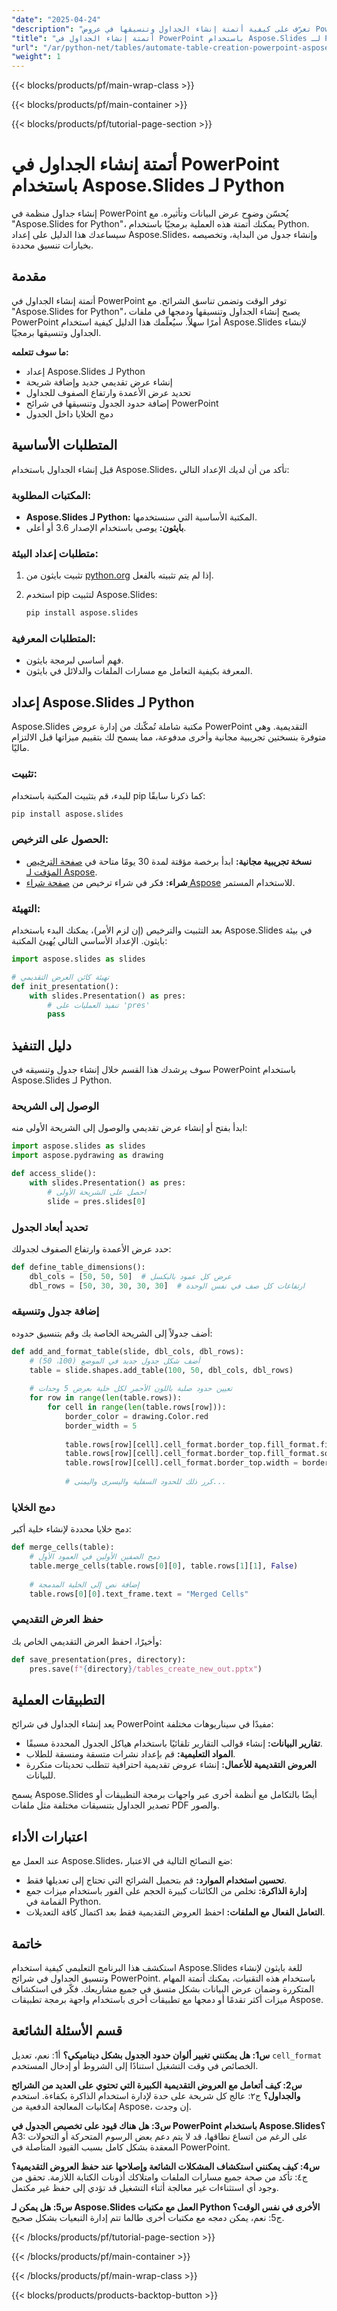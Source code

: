 ```yaml
---
"date": "2025-04-24"
"description": "تعرّف على كيفية أتمتة إنشاء الجداول وتنسيقها في عروض PowerPoint التقديمية باستخدام Aspose.Slides للغة Python. يغطي هذا الدليل الإعداد، وأمثلة التعليمات البرمجية، والتطبيقات العملية."
"title": "أتمتة إنشاء الجداول في PowerPoint باستخدام Aspose.Slides لـ Python - دليل خطوة بخطوة"
"url": "/ar/python-net/tables/automate-table-creation-powerpoint-aspose-slides-python/"
"weight": 1
---
```


{{< blocks/products/pf/main-wrap-class >}}

{{< blocks/products/pf/main-container >}}

{{< blocks/products/pf/tutorial-page-section >}}
# أتمتة إنشاء الجداول في PowerPoint باستخدام Aspose.Slides لـ Python

إنشاء جداول منظمة في PowerPoint يُحسّن وضوح عرض البيانات وتأثيره. مع "Aspose.Slides for Python"، يمكنك أتمتة هذه العملية برمجيًا باستخدام Python. سيساعدك هذا الدليل على إعداد Aspose.Slides، وإنشاء جدول من البداية، وتخصيصه بخيارات تنسيق محددة.

## مقدمة

أتمتة إنشاء الجداول في PowerPoint توفر الوقت وتضمن تناسق الشرائح. مع "Aspose.Slides for Python"، يصبح إنشاء الجداول وتنسيقها ودمجها في ملفات PowerPoint أمرًا سهلاً. سيُعلّمك هذا الدليل كيفية استخدام Aspose.Slides لإنشاء الجداول وتنسيقها برمجيًا.

**ما سوف تتعلمه:**
- إعداد Aspose.Slides لـ Python
- إنشاء عرض تقديمي جديد وإضافة شريحة
- تحديد عرض الأعمدة وارتفاع الصفوف للجداول
- إضافة حدود الجدول وتنسيقها في شرائح PowerPoint
- دمج الخلايا داخل الجدول

## المتطلبات الأساسية
قبل إنشاء الجداول باستخدام Aspose.Slides، تأكد من أن لديك الإعداد التالي:

### المكتبات المطلوبة:
- **Aspose.Slides لـ Python:** المكتبة الأساسية التي سنستخدمها.
- **بايثون:** يوصى باستخدام الإصدار 3.6 أو أعلى.

### متطلبات إعداد البيئة:
1. تثبيت بايثون من [python.org](https://www.python.org/) إذا لم يتم تثبيته بالفعل.
2. استخدم pip لتثبيت Aspose.Slides:
   
   ```bash
   pip install aspose.slides
   ```

### المتطلبات المعرفية:
- فهم أساسي لبرمجة بايثون.
- المعرفة بكيفية التعامل مع مسارات الملفات والدلائل في بايثون.

## إعداد Aspose.Slides لـ Python
Aspose.Slides مكتبة شاملة تُمكّنك من إدارة عروض PowerPoint التقديمية. وهي متوفرة بنسختين تجريبية مجانية وأخرى مدفوعة، مما يسمح لك بتقييم ميزاتها قبل الالتزام ماليًا.

### تثبيت:
للبدء، قم بتثبيت المكتبة باستخدام pip كما ذكرنا سابقًا:

```bash
pip install aspose.slides
```

### الحصول على الترخيص:
- **نسخة تجريبية مجانية:** ابدأ برخصة مؤقتة لمدة 30 يومًا متاحة في [صفحة الترخيص المؤقت لـ Aspose](https://purchase.aspose.com/temporary-license/).
- **شراء:** فكر في شراء ترخيص من [صفحة شراء Aspose](https://purchase.aspose.com/buy) للاستخدام المستمر.

### التهيئة:
بعد التثبيت والترخيص (إن لزم الأمر)، يمكنك البدء باستخدام Aspose.Slides في بيئة بايثون. الإعداد الأساسي التالي يُهيئ المكتبة:

```python
import aspose.slides as slides

# تهيئة كائن العرض التقديمي
def init_presentation():
    with slides.Presentation() as pres:
        # تنفيذ العمليات على 'pres'
        pass
```

## دليل التنفيذ
سوف يرشدك هذا القسم خلال إنشاء جدول وتنسيقه في PowerPoint باستخدام Aspose.Slides لـ Python.

### الوصول إلى الشريحة
ابدأ بفتح أو إنشاء عرض تقديمي والوصول إلى الشريحة الأولى منه:

```python
import aspose.slides as slides
import aspose.pydrawing as drawing

def access_slide():
    with slides.Presentation() as pres:
        # احصل على الشريحة الأولى
        slide = pres.slides[0]
```

### تحديد أبعاد الجدول
حدد عرض الأعمدة وارتفاع الصفوف لجدولك:

```python
def define_table_dimensions():
    dbl_cols = [50, 50, 50]  # عرض كل عمود بالبكسل
    dbl_rows = [50, 30, 30, 30, 30]  # ارتفاعات كل صف في نفس الوحدة
```

### إضافة جدول وتنسيقه
أضف جدولاً إلى الشريحة الخاصة بك وقم بتنسيق حدوده:

```python
def add_and_format_table(slide, dbl_cols, dbl_rows):
    # أضف شكل جدول جديد في الموضع (100، 50)
    table = slide.shapes.add_table(100, 50, dbl_cols, dbl_rows)
    
    # تعيين حدود صلبة باللون الأحمر لكل خلية بعرض 5 وحدات
    for row in range(len(table.rows)):
        for cell in range(len(table.rows[row])):
            border_color = drawing.Color.red
            border_width = 5
            
            table.rows[row][cell].cell_format.border_top.fill_format.fill_type = slides.FillType.SOLID
            table.rows[row][cell].cell_format.border_top.fill_format.solid_fill_color.color = border_color
            table.rows[row][cell].cell_format.border_top.width = border_width
            
            # كرر ذلك للحدود السفلية واليسرى واليمنى...
```

### دمج الخلايا
دمج خلايا محددة لإنشاء خلية أكبر:

```python
def merge_cells(table):
    # دمج الصفين الأولين في العمود الأول
    table.merge_cells(table.rows[0][0], table.rows[1][1], False)
    
    # إضافة نص إلى الخلية المدمجة
    table.rows[0][0].text_frame.text = "Merged Cells"
```

### حفظ العرض التقديمي
وأخيرًا، احفظ العرض التقديمي الخاص بك:

```python
def save_presentation(pres, directory):
    pres.save(f"{directory}/tables_create_new_out.pptx")
```

## التطبيقات العملية
يعد إنشاء الجداول في شرائح PowerPoint مفيدًا في سيناريوهات مختلفة:
- **تقارير البيانات:** إنشاء قوالب التقارير تلقائيًا باستخدام هياكل الجدول المحددة مسبقًا.
- **المواد التعليمية:** قم بإعداد نشرات متسقة ومنسقة للطلاب.
- **العروض التقديمية للأعمال:** إنشاء عروض تقديمية احترافية تتطلب تحديثات متكررة للبيانات.

يسمح Aspose.Slides أيضًا بالتكامل مع أنظمة أخرى عبر واجهات برمجة التطبيقات أو تصدير الجداول بتنسيقات مختلفة مثل ملفات PDF والصور.

## اعتبارات الأداء
عند العمل مع Aspose.Slides، ضع النصائح التالية في الاعتبار:
- **تحسين استخدام الموارد:** قم بتحميل الشرائح التي تحتاج إلى تعديلها فقط.
- **إدارة الذاكرة:** تخلص من الكائنات كبيرة الحجم على الفور باستخدام ميزات جمع القمامة في Python.
- **التعامل الفعال مع الملفات:** احفظ العروض التقديمية فقط بعد اكتمال كافة التعديلات.

## خاتمة
استكشف هذا البرنامج التعليمي كيفية استخدام Aspose.Slides للغة بايثون لإنشاء وتنسيق الجداول في شرائح PowerPoint. باستخدام هذه التقنيات، يمكنك أتمتة المهام المتكررة وضمان عرض البيانات بشكل متسق في جميع مشاريعك. فكّر في استكشاف ميزات أكثر تقدمًا أو دمجها مع تطبيقات أخرى باستخدام واجهة برمجة تطبيقات Aspose.

## قسم الأسئلة الشائعة
**س1: هل يمكنني تغيير ألوان حدود الجدول بشكل ديناميكي؟**
أ1: نعم، تعديل `cell_format` الخصائص في وقت التشغيل استنادًا إلى الشروط أو إدخال المستخدم.

**س2: كيف أتعامل مع العروض التقديمية الكبيرة التي تحتوي على العديد من الشرائح والجداول؟**
ج٢: عالج كل شريحة على حدة لإدارة استخدام الذاكرة بكفاءة. استخدم إمكانيات المعالجة الدفعية من Aspose، إن وجدت.

**س3: هل هناك قيود على تخصيص الجدول في PowerPoint باستخدام Aspose.Slides؟**
A3: على الرغم من اتساع نطاقها، قد لا يتم دعم بعض الرسوم المتحركة أو التحولات المعقدة بشكل كامل بسبب القيود المتأصلة في PowerPoint.

**س4: كيف يمكنني استكشاف المشكلات الشائعة وإصلاحها عند حفظ العروض التقديمية؟**
ج٤: تأكد من صحة جميع مسارات الملفات وامتلاكك أذونات الكتابة اللازمة. تحقق من وجود أي استثناءات غير معالجة أثناء التشغيل قد تؤدي إلى حفظ غير مكتمل.

**س5: هل يمكن لـ Aspose.Slides العمل مع مكتبات Python الأخرى في نفس الوقت؟**
ج5: نعم، يمكن دمجه مع مكتبات أخرى طالما تتم إدارة التبعيات بشكل صحيح.

{{< /blocks/products/pf/tutorial-page-section >}}

{{< /blocks/products/pf/main-container >}}

{{< /blocks/products/pf/main-wrap-class >}}

{{< blocks/products/products-backtop-button >}}